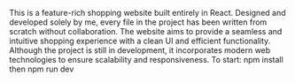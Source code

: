 This is a feature-rich shopping website built entirely in React. Designed and developed solely by me, every file in the project has been written from scratch without collaboration. The website aims to provide a seamless and intuitive shopping experience with a clean UI and efficient functionality. Although the project is still in development, it incorporates modern web technologies to ensure scalability and responsiveness.
To start:
  npm install
  then
  npm run dev
